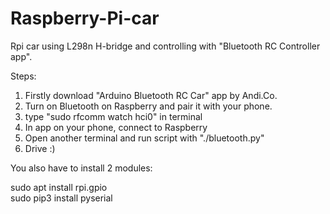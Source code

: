 # Raspberry-Pi-car
Rpi car using L298n H-bridge and controlling with "Bluetooth RC Controller app".

Steps:
1. Firstly download "Arduino Bluetooth RC Car" app by Andi.Co.
2. Turn on Bluetooth on Raspberry and pair it with your phone.
3. type "sudo rfcomm watch hci0" in terminal
4. In app on your phone, connect to Raspberry
5. Open another terminal and run script with "./bluetooth.py"
6. Drive :)

You also have to install 2 modules:

sudo apt install rpi.gpio<br>
sudo pip3 install pyserial<br>
